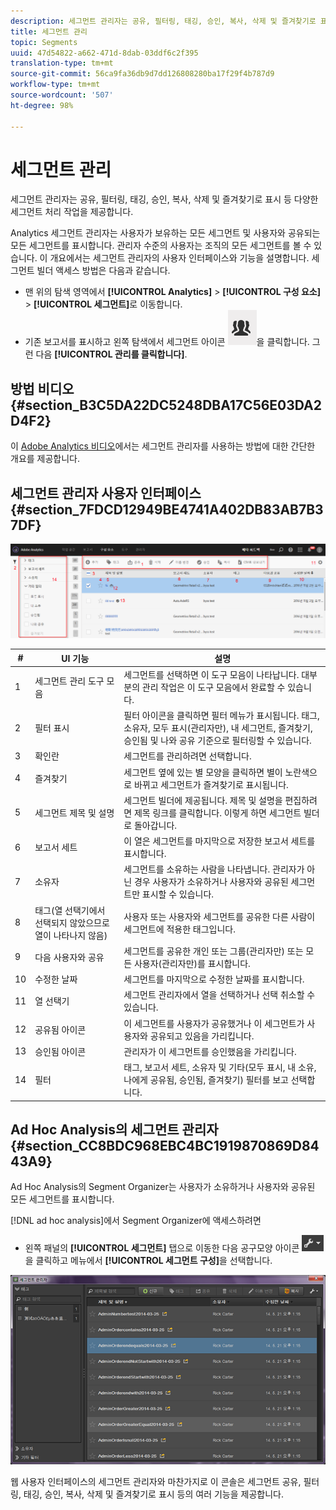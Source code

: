 ```yaml
---
description: 세그먼트 관리자는 공유, 필터링, 태깅, 승인, 복사, 삭제 및 즐겨찾기로 표시 등 다양한 세그먼트 처리 작업을 제공합니다.
title: 세그먼트 관리
topic: Segments
uuid: 47d54822-a662-471d-8dab-03ddf6c2f395
translation-type: tm+mt
source-git-commit: 56ca9fa36db9d7dd126808280ba17f29f4b787d9
workflow-type: tm+mt
source-wordcount: '507'
ht-degree: 98%

---
```



# 세그먼트 관리

세그먼트 관리자는 공유, 필터링, 태깅, 승인, 복사, 삭제 및 즐겨찾기로 표시 등 다양한 세그먼트 처리 작업을 제공합니다.

Analytics 세그먼트 관리자는 사용자가 보유하는 모든 세그먼트 및 사용자와 공유되는 모든 세그먼트를 표시합니다. 관리자 수준의 사용자는 조직의 모든 세그먼트를 볼 수 있습니다. 이 개요에서는 세그먼트 관리자의 사용자 인터페이스와 기능을 설명합니다. 세그먼트 빌더 액세스 방법은 다음과 같습니다.

* 맨 위의 탐색 영역에서 **[!UICONTROL Analytics]** > **[!UICONTROL 구성 요소]** > **[!UICONTROL 세그먼트]**&#x200B;로 이동합니다.
* 기존 보고서를 표시하고 왼쪽 탐색에서 세그먼트 아이콘 ![](assets/segment_icon.png)을 클릭합니다. 그런 다음 **[!UICONTROL 관리를 클릭합니다]**.

## 방법 비디오 {#section_B3C5DA22DC5248DBA17C56E03DA2D4F2}

이 [Adobe Analytics 비디오](https://docs.adobe.com/content/help/en/analytics-learn/tutorials/components/segmentation/segment-management-and-sharing.html)에서는 세그먼트 관리자를 사용하는 방법에 대한 간단한 개요를 제공합니다.

## 세그먼트 관리자 사용자 인터페이스 {#section_7FDCD12949BE4741A402DB83AB7B37DF}

![](assets/segment_manager_ui.png)

| # | UI 기능 | 설명 |
|---|---|---|
| 1 | 세그먼트 관리 도구 모음 | 세그먼트를 선택하면 이 도구 모음이 나타납니다. 대부분의 관리 작업은 이 도구 모음에서 완료할 수 있습니다. |
| 2 | 필터 표시 | 필터 아이콘을 클릭하면 필터 메뉴가 표시됩니다. 태그, 소유자, 모두 표시(관리자만), 내 세그먼트, 즐겨찾기, 승인됨 및 나와 공유 기준으로 필터링할 수 있습니다. |
| 3 | 확인란 | 세그먼트를 관리하려면 선택합니다. |
| 4 | 즐겨찾기 | 세그먼트 옆에 있는 별 모양을 클릭하면 별이 노란색으로 바뀌고 세그먼트가 즐겨찾기로 표시됩니다. |
| 5 | 세그먼트 제목 및 설명 | 세그먼트 빌더에 제공됩니다. 제목 및 설명을 편집하려면 제목 링크를 클릭합니다. 이렇게 하면 세그먼트 빌더로 돌아갑니다. |
| 6 | 보고서 세트 | 이 열은 세그먼트를 마지막으로 저장한 보고서 세트를 표시합니다. |
| 7 | 소유자 | 세그먼트를 소유하는 사람을 나타냅니다. 관리자가 아닌 경우 사용자가 소유하거나 사용자와 공유된 세그먼트만 표시할 수 있습니다. |
| 8 | 태그(열 선택기에서 선택되지 않았으므로 열이 나타나지 않음) | 사용자 또는 사용자와 세그먼트를 공유한 다른 사람이 세그먼트에 적용한 태그입니다. |
| 9 | 다음 사용자와 공유 | 세그먼트를 공유한 개인 또는 그룹(관리자만) 또는 모든 사용자(관리자만)를 표시합니다. |
| 10 | 수정한 날짜 | 세그먼트를 마지막으로 수정한 날짜를 표시합니다. |
| 11 | 열 선택기 | 세그먼트 관리자에서 열을 선택하거나 선택 취소할 수 있습니다. |
| 12 | 공유됨 아이콘 | 이 세그먼트를 사용자가 공유했거나 이 세그먼트가 사용자와 공유되고 있음을 가리킵니다. |
| 13 | 승인됨 아이콘 | 관리자가 이 세그먼트를 승인했음을 가리킵니다. |
| 14 | 필터 | 태그, 보고서 세트, 소유자 및 기타(모두 표시, 내 소유, 나에게 공유됨, 승인됨, 즐겨찾기) 필터를 보고 선택합니다. |

## Ad Hoc Analysis의 세그먼트 관리자 {#section_CC8BDC968EBC4BC1919870869D8443A9}

Ad Hoc Analysis의 Segment Organizer는 사용자가 소유하거나 사용자와 공유된 모든 세그먼트를 표시합니다.

[!DNL ad hoc analysis]에서 Segment Organizer에 액세스하려면

* 왼쪽 패널의 **[!UICONTROL 세그먼트]** 탭으로 이동한 다음 공구모양 아이콘 ![](assets/wrench_icon.png)을 클릭하고 메뉴에서 **[!UICONTROL 세그먼트 구성]**&#x200B;을 선택합니다.

![](assets/ad_hoc_organize_segments.png)

웹 사용자 인터페이스의 세그먼트 관리자와 마찬가지로 이 콘솔은 세그먼트 공유, 필터링, 태깅, 승인, 복사, 삭제 및 즐겨찾기로 표시 등의 여러 기능을 제공합니다.
